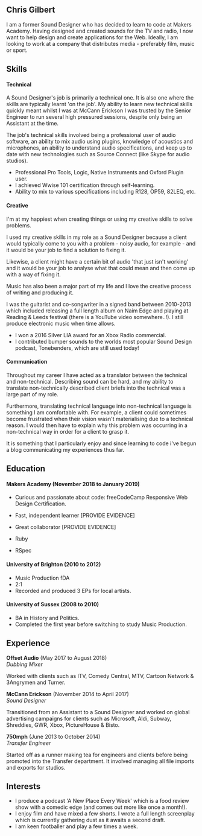 ## Chris Gilbert

I am a former Sound Designer who has decided to learn to code at Makers Academy. Having designed and created sounds for the TV and radio, I now want to help design and create applications for the Web. Ideally, I am looking to work at a company that distributes media - preferably film, music or sport.

## Skills

#### Technical

A Sound Designer's job is primarily a technical one. It is also one where the skills are typically learnt 'on the job'. My ability to learn new technical skills quickly meant whilst I was at McCann Erickson I was trusted by the Senior Engineer to run several high pressured sessions, despite only being an Assistant at the time.

The job's technical skills involved being a professional user of audio software, an ability to mix audio using plugins, knowledge of acoustics and microphones, an ability to understand audio specifications, and keep up to date with new technologies such as Source Connect (like Skype for audio studios).

- Professional Pro Tools, Logic, Native Instruments and Oxford Plugin user.
- I achieved Wwise 101 certification through self-learning.
- Ability to mix to various specifications including R128, OP59, 82LEQ, etc.

#### Creative

I'm at my happiest when creating things or using my creative skills to solve problems.

I used my creative skills in my role as a Sound Designer because a client would typically come to you with a problem - noisy audio, for example - and it would be your job to find a solution to fixing it.

Likewise, a client might have a certain bit of audio 'that just isn't working' and it would be your job to analyse what that could mean and then come up with a way of fixing it.

Music has also been a major part of my life and I love the creative process of writing and producing it.

I was the guitarist and co-songwriter in a signed band between 2010-2013 which included releasing a full length album on Naim Edge and playing at Reading & Leeds festival (there is a YouTube video somewhere..!). I still produce electronic music when time allows.

- I won a 2016 Silver LIA award for an Xbox Radio commercial.
- I contributed bumper sounds to the worlds most popular Sound Design podcast, Tonebenders, which are still used today!

#### Communication

Throughout my career I have acted as a translator between the technical and non-technical. Describing sound can be hard, and my ability to translate non-technically described client briefs into the technical was a large part of my role.

Furthermore, translating technical language into non-technical language is something I am comfortable with. For example, a client could sometimes become frustrated when their vision wasn't materialising due to a technical reason. I would then have to explain why this problem was occurring in a non-technical way in order for a client to grasp it.

It is something that I particularly enjoy and since learning to code i've begun a blog communicating my experiences thus far.

## Education

#### Makers Academy (November 2018 to January 2019)

- Curious and passionate about code: freeCodeCamp Responsive Web Design Certification.
- Fast, independent learner [PROVIDE EVIDENCE]
- Great collaborator [PROVIDE EVIDENCE]

- Ruby
- RSpec

#### University of Brighton (2010 to 2012)

- Music Production fDA
- 2:1
- Recorded and produced 3 EPs for local artists.

#### University of Sussex (2008 to 2010)

- BA in History and Politics.
- Completed the first year before switching to study Music Production.

## Experience

**Offset Audio** (May 2017 to August 2018)    
*Dubbing Mixer*

Worked with clients such as ITV, Comedy Central, MTV, Cartoon Network & 3Angrymen and Turner.

**McCann Erickson** (November 2014 to April 2017)   
*Sound Designer*

Transitioned from an Assistant to a Sound Designer and worked on global advertising campaigns for clients such as Microsoft, Aldi, Subway, Shreddies, GWR, Xbox, PictureHouse & Bisto.

**750mph** (June 2013 to October 2014)   
*Transfer Engineer*  

Started off as a runner making tea for engineers and clients before being promoted into the Transfer department. It involved managing all file imports and exports for studios.

## Interests
- I produce a podcast 'A New Place Every Week' which is a food review show with a comedic edge (and comes out more like once a month!).
- I enjoy film and have mixed a few shorts. I wrote a full length screenplay which is currently gathering dust as it awaits a second draft.
- I am keen footballer and play a few times a week.
